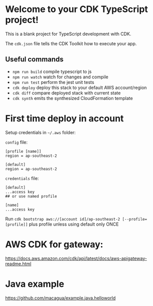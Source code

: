 # Welcome to your CDK TypeScript project!

This is a blank project for TypeScript development with CDK.

The `cdk.json` file tells the CDK Toolkit how to execute your app.

## Useful commands

 * `npm run build`   compile typescript to js
 * `npm run watch`   watch for changes and compile
 * `npm run test`    perform the jest unit tests
 * `cdk deploy`      deploy this stack to your default AWS account/region
 * `cdk diff`        compare deployed stack with current state
 * `cdk synth`       emits the synthesized CloudFormation template


# First time deploy in account

Setup credentials in `~/.aws` folder:

`config` file:

```
[profile [name]]
region = ap-southeast-2

[default]
region = ap-southeast-2
```

`credentials` file:

```
[default]
...access key
## or use named profile

[name]
...access key
```

Run `cdk bootstrap aws://[account id]/ap-southeast-2 [--profile=[profile]]` plus profile unless using default only ONCE

# AWS CDK for gateway:

https://docs.aws.amazon.com/cdk/api/latest/docs/aws-apigateway-readme.html

# Java example

https://github.com/macagua/example.java.helloworld